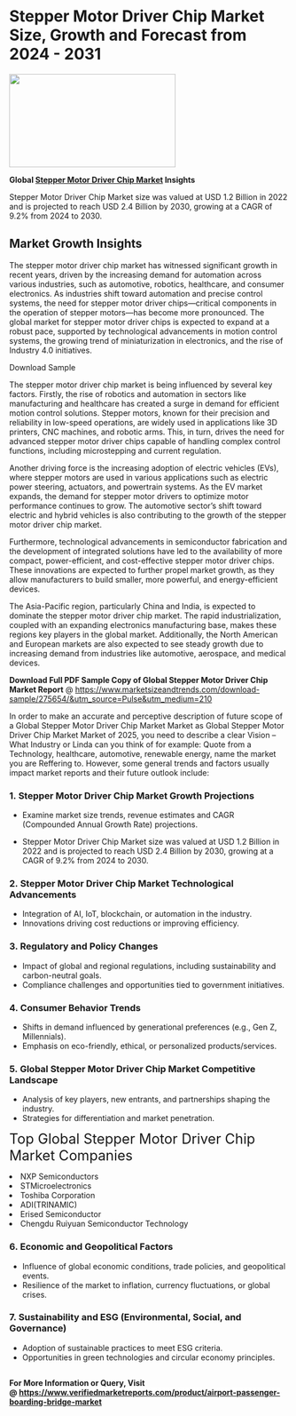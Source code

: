 <H1>Stepper Motor Driver Chip Market Size, Growth and Forecast from 2024 - 2031</H1><img class="aligncenter size-medium wp-image-584254" src="https://thirdeyenews.in/wp-content/uploads/2024/09/Global-Market-Research-300x168.jpeg" alt="" width="300" height="168" /><p><strong>Global&nbsp;<a href="https://www.marketsizeandtrends.com/download-sample/275654/&amp;utm_source=Pulse&amp;utm_medium=210">Stepper Motor Driver Chip Market</a> Insights</strong></p><p>Stepper Motor Driver Chip Market size was valued at USD 1.2 Billion in 2022 and is projected to reach USD 2.4 Billion by 2030, growing at a CAGR of 9.2% from 2024 to 2030.</p><p><h2>Market Growth Insights</h2> <p>The stepper motor driver chip market has witnessed significant growth in recent years, driven by the increasing demand for automation across various industries, such as automotive, robotics, healthcare, and consumer electronics. As industries shift toward automation and precise control systems, the need for stepper motor driver chips—critical components in the operation of stepper motors—has become more pronounced. The global market for stepper motor driver chips is expected to expand at a robust pace, supported by technological advancements in motion control systems, the growing trend of miniaturization in electronics, and the rise of Industry 4.0 initiatives.</p> <p>Download Sample</p> <p>The stepper motor driver chip market is being influenced by several key factors. Firstly, the rise of robotics and automation in sectors like manufacturing and healthcare has created a surge in demand for efficient motion control solutions. Stepper motors, known for their precision and reliability in low-speed operations, are widely used in applications like 3D printers, CNC machines, and robotic arms. This, in turn, drives the need for advanced stepper motor driver chips capable of handling complex control functions, including microstepping and current regulation.</p> <p>Another driving force is the increasing adoption of electric vehicles (EVs), where stepper motors are used in various applications such as electric power steering, actuators, and powertrain systems. As the EV market expands, the demand for stepper motor drivers to optimize motor performance continues to grow. The automotive sector’s shift toward electric and hybrid vehicles is also contributing to the growth of the stepper motor driver chip market.</p> <p>Furthermore, technological advancements in semiconductor fabrication and the development of integrated solutions have led to the availability of more compact, power-efficient, and cost-effective stepper motor driver chips. These innovations are expected to further propel market growth, as they allow manufacturers to build smaller, more powerful, and energy-efficient devices.</p> <p>The Asia-Pacific region, particularly China and India, is expected to dominate the stepper motor driver chip market. The rapid industrialization, coupled with an expanding electronics manufacturing base, makes these regions key players in the global market. Additionally, the North American and European markets are also expected to see steady growth due to increasing demand from industries like automotive, aerospace, and medical devices.</p> <p></p><p><span class=""><strong>Download Full PDF Sample Copy of Global Stepper Motor Driver Chip Market Report</strong> @ <a href="https://www.marketsizeandtrends.com/download-sample/275654/&amp;utm_source=Pulse&amp;utm_medium=210" target="_blank">https://www.marketsizeandtrends.com/download-sample/275654/&amp;utm_source=Pulse&amp;utm_medium=210</a></span></p><p>In order to make an accurate and perceptive description of future scope of a Global&nbsp;Stepper Motor Driver Chip Market Market as Global&nbsp;Stepper Motor Driver Chip Market Market of 2025, you need to describe a clear Vision &ndash; What Industry or Linda can you think of for example: Quote from a Technology, healthcare, automotive, renewable energy, name the market you are Reffering to. However, some general trends and factors usually impact market reports and their future outlook include:</p><h3>1.&nbsp;<strong>Stepper Motor Driver Chip Market Growth Projections</strong></h3><ul><li>Examine market size trends, revenue estimates and CAGR (Compounded Annual Growth Rate) projections.</li><li><p>Stepper Motor Driver Chip Market size was valued at USD 1.2 Billion in 2022 and is projected to reach USD 2.4 Billion by 2030, growing at a CAGR of 9.2% from 2024 to 2030.</p></li></ul><h3>2.&nbsp;<strong>Stepper Motor Driver Chip Market Technological Advancements</strong></h3><ul><li>Integration of AI, IoT, blockchain, or automation in the industry.</li><li>Innovations driving cost reductions or improving efficiency.</li></ul><h3>3.&nbsp;<strong>Regulatory and Policy Changes</strong></h3><ul><li>Impact of global and regional regulations, including sustainability and carbon-neutral goals.</li><li>Compliance challenges and opportunities tied to government initiatives.</li></ul><h3>4.&nbsp;<strong>Consumer Behavior Trends</strong></h3><ul><li>Shifts in demand influenced by generational preferences (e.g., Gen Z, Millennials).</li><li>Emphasis on eco-friendly, ethical, or personalized products/services.</li></ul><h3>5.&nbsp;<strong>Global Stepper Motor Driver Chip Market Competitive Landscape</strong></h3><ul><li>Analysis of key players, new entrants, and partnerships shaping the industry.</li><li>Strategies for differentiation and market penetration.</li></ul><p data-pm-slice="1 1 []"><span style="color: inherit; font-family: inherit; font-size: 25px;">Top Global Stepper Motor Driver Chip Market Companies</span></p><div class="" data-test-id=""><p><li>NXP Semiconductors</li><li> STMicroelectronics</li><li> Toshiba Corporation</li><li> ADI(TRINAMIC)</li><li> Erised Semiconductor</li><li> Chengdu Ruiyuan Semiconductor Technology</li></p></div><h3>6.&nbsp;<strong>Economic and Geopolitical Factors</strong></h3><ul><li>Influence of global economic conditions, trade policies, and geopolitical events.</li><li>Resilience of the market to inflation, currency fluctuations, or global crises.</li></ul><h3>7.&nbsp;<strong>Sustainability and ESG (Environmental, Social, and Governance)</strong></h3><ul><li>Adoption of sustainable practices to meet ESG criteria.</li><li>Opportunities in green technologies and circular economy principles.</li></ul><h2><strong style="font-size: 14px;">For More Information or Query, Visit @&nbsp;</strong><a style="background-color: #ffffff; font-size: 14px;" href="https://www.marketsizeandtrends.com/report/stepper-motor-driver-chip-market/" target="_blank">https://www.verifiedmarketreports.com/product/airport-passenger-boarding-bridge-market</a></h2>

